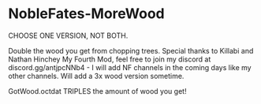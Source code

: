 # NobleFates-MoreWood
CHOOSE ONE VERSION, NOT BOTH.

Double the wood you get from chopping trees. Special thanks to Killabi and Nathan Hinchey
My Fourth Mod, feel free to join my discord at discord.gg/antjpcNNb4 - I will add NF channels in the coming days like my other channels. 
Will add a 3x wood version sometime.


GotWood.octdat TRIPLES the amount of wood you get!
